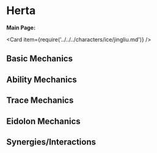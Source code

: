 # Herta

**Main Page:**

<Card item={require('../../../characters/ice/jingliu.md')} />

## Basic Mechanics

## Ability Mechanics

## Trace Mechanics

## Eidolon Mechanics

## Synergies/Interactions
